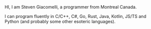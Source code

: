HI, I am Steven Giacomelli, a programmer from Montreal Canada.

I can program fluently in C/C++, C#, Go, Rust, Java, Kotlin, JS/TS and Python (and probably some other esoteric languages).
